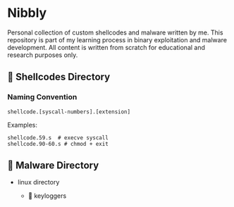 # Nibbly

Personal collection of custom shellcodes and malware written by me. This repository is part of my learning process in binary exploitation and malware development. All content is written from scratch for educational and research purposes only.

## 📁 Shellcodes Directory

### Naming Convention

`shellcode.[syscall-numbers].[extension]`

Examples:

```
shellcode.59.s  # execve syscall
shellcode.90-60.s # chmod + exit
```

## 📁 Malware Directory

- linux directory

    - 📁 keyloggers